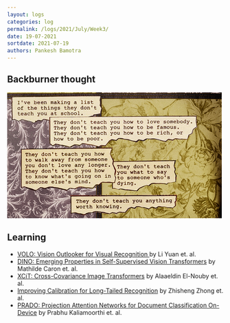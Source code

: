 ```yaml
---
layout: logs
categories: log
permalink: /logs/2021/July/Week3/
date: 19-07-2021
sortdate: 2021-07-19
authors: Pankesh Bamotra
---
```

## Backburner thought
![Things they don't teach at school](/_assets/images/quotes/things-they-dont-teach-at-school.png "Things they don't teach at school")


## Learning
- [VOLO: Vision Outlooker for Visual Recognition ](https://github.com/sail-sg/volo) by Li Yuan et. al.
- [DINO: Emerging Properties in Self-Supervised Vision Transformers](https://github.com/facebookresearch/dino) by Mathilde Caron et. al.
- [XCiT: Cross-Covariance Image Transformers](https://github.com/facebookresearch/xcit) by Alaaeldin El-Nouby et. al.
- [Improving Calibration for Long-Tailed Recognition](https://github.com/Jia-Research-Lab/MiSLAS) by Zhisheng Zhong et. al.
- [PRADO: Projection Attention Networks for Document Classification On-Device](https://github.com/tensorflow/models/tree/master/research/seq_flow_lite/demo/prado) by Prabhu Kaliamoorthi et. al.
